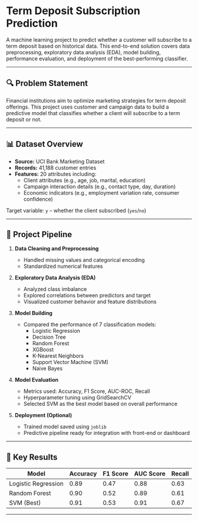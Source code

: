 # Term Deposit Subscription Prediction

A machine learning project to predict whether a customer will subscribe to a term deposit based on historical data. This end-to-end solution covers data preprocessing, exploratory data analysis (EDA), model building, performance evaluation, and deployment of the best-performing classifier.

---

## 🔍 Problem Statement

Financial institutions aim to optimize marketing strategies for term deposit offerings. This project uses customer and campaign data to build a predictive model that classifies whether a client will subscribe to a term deposit or not.

---

## 📊 Dataset Overview

- **Source:** UCI Bank Marketing Dataset
- **Records:** 41,188 customer entries
- **Features:** 20 attributes including:
  - Client attributes (e.g., age, job, marital, education)
  - Campaign interaction details (e.g., contact type, day, duration)
  - Economic indicators (e.g., employment variation rate, consumer confidence)

Target variable: `y` – whether the client subscribed (`yes`/`no`)

---

## 🔧 Project Pipeline

1. **Data Cleaning and Preprocessing**
   - Handled missing values and categorical encoding
   - Standardized numerical features

2. **Exploratory Data Analysis (EDA)**
   - Analyzed class imbalance
   - Explored correlations between predictors and target
   - Visualized customer behavior and feature distributions

3. **Model Building**
   - Compared the performance of 7 classification models:
     - Logistic Regression
     - Decision Tree
     - Random Forest
     - XGBoost
     - K-Nearest Neighbors
     - Support Vector Machine (SVM)
     - Naive Bayes

4. **Model Evaluation**
   - Metrics used: Accuracy, F1 Score, AUC-ROC, Recall
   - Hyperparameter tuning using GridSearchCV
   - Selected SVM as the best model based on overall performance

5. **Deployment (Optional)**
   - Trained model saved using `joblib`
   - Predictive pipeline ready for integration with front-end or dashboard

---

## 🧪 Key Results

| Model             | Accuracy | F1 Score | AUC Score | Recall |
|------------------|----------|----------|-----------|--------|
| Logistic Regression | 0.89     | 0.47     | 0.88      | 0.63   |
| Random Forest     | 0.90     | 0.52     | 0.89      | 0.61   |
| SVM (Best)        | 0.91     | 0.53     | 0.91      | 0.67   |

---


